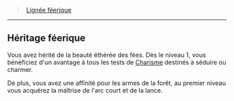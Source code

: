 ﻿---
!Generic
Id: sorcerer_fairy_hd.md#héritage-féerique
ParentLink: sorcerer_fairy_hd.md#lignée-féerique
Name: Héritage féerique
ParentName: Lignée féerique
NameLevel: 2
---
> [Lignée féerique](hd_sorcerer_fairy.md)

---

## Héritage féerique

Vous avez hérité de la beauté éthérée des fées. Dès le niveau 1, vous bénéficiez d'un avantage à tous les tests de [Charisme](hd_abilities_charisma.md) destinés à séduire ou charmer.

De plus, vous avez une affinité pour les armes de la forêt, au premier niveau vous acquérez la maîtrise de l'arc court et de la lance.

